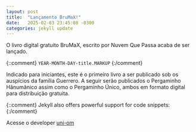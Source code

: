 ```yaml
---
layout: post
title:  "Lançamento BruMaX!"
date:   2025-02-03 23:45:08 -0300
categories: jekyll update
---
```

O livro digital gratuito BruMaX, escrito por Nuvem Que Passa acaba de ser lançado.

{::comment}
`YEAR-MONTH-DAY-title.MARKUP`
{:/comment}

Indicado para iniciantes, este é o primeiro livro a ser publicado sob os auspícios da família Guerrero. A seguir serão publicados o Pergaminho Hãnumânico assim como o Pergaminho Único, ambos em formato digital para distribuição gratuita.

{::comment}
Jekyll also offers powerful support for code snippets:
{:/comment}



Acesse o developer [uni-om]

[uni-om]:      https://github.com/uni-om
